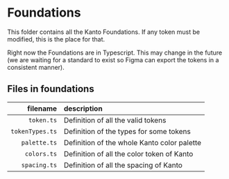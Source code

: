 # Foundations

This folder contains all the Kanto Foundations. If any token must be modified, this is the place for that.

Right now the Foundations are in Typescript. This may change in the future (we are waiting for a standard to exist so Figma can export the tokens in a consistent manner).

## Files in foundations

|        filename | description                                 |
| --------------: | :------------------------------------------ |
|      `token.ts` | Definition of all the valid tokens          |
| `tokenTypes.ts` | Definition of the types for some tokens     |
|    `palette.ts` | Definition of the whole Kanto color palette |
|     `colors.ts` | Definition of all the color token of Kanto  |
|    `spacing.ts` | Definition of all the spacing of Kanto      |
